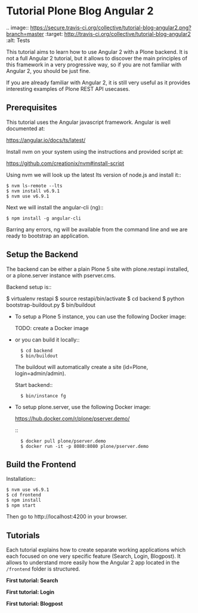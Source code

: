 Tutorial Plone Blog Angular 2
=============================

.. image:: https://secure.travis-ci.org/collective/tutorial-blog-angular2.png?branch=master
    :target: http://travis-ci.org/collective/tutorial-blog-angular2
    :alt: Tests

This tutorial aims to learn how to use Angular 2 with a Plone backend.
It is not a full Angular 2 tutorial, but it allows to discover the main principles of this framework in a very progressive way, so if you are not familiar with Angular 2, you should be just fine.

If you are already familiar with Angular 2, it is still very useful as it provides interesting examples of Plone REST API usecases.

Prerequisites
------------

This tutorial uses the Angular javascript framework. Angular is well documented at:

https://angular.io/docs/ts/latest/

Install nvm on your system using the instructions and provided script at:

https://github.com/creationix/nvm#install-script

Using nvm we will look up the latest lts version of node.js and install it::

    $ nvm ls-remote --lts
    $ nvm install v6.9.1
    $ nvm use v6.9.1

Next we will install the angular-cli (ng)::

    $ npm install -g angular-cli

Barring any errors, ng will be available from the command line and we are ready
to bootstrap an application.

Setup the Backend
-----------------

The backend can be either a plain Plone 5 site with plone.restapi installed, or a plone.server instance with pserver.cms.

Backend setup is::

  $ virtualenv restapi
  $ source restapi/bin/activate
  $ cd backend
  $ python bootstrap-buildout.py
  $ bin/buildout

- To setup a Plone 5 instance, you can use the following Docker image:

    TODO: create a Docker image

- or you can build it locally::

        $ cd backend
        $ bin/buildout

    The buildout will automatically create a site (id=Plone, login=admin/admin).

    Start backend::

        $ bin/instance fg

- To setup plone.server, use the following Docker image:

    https://hub.docker.com/r/plone/pserver.demo/

    ::

        $ docker pull plone/pserver.demo
        $ docker run -it -p 8080:8080 plone/pserver.demo


Build the Frontend
------------------

Installation::

    $ nvm use v6.9.1
    $ cd frontend
    $ npm install
    $ npm start

Then go to http://localhost:4200 in your browser.

Tutorials
---------

Each tutorial explains how to create separate working applications which each focused on one very specific feature (Search, Login, Blogpost). It allows to understand more easily how the Angular 2 app located in the `/frontend` folder is structured.

**First tutorial: Search**

**First tutorial: Login**

**First tutorial: Blogpost**
